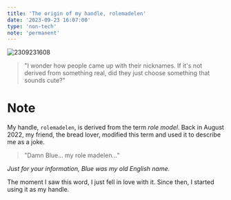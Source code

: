```yaml
---
title: 'The origin of my handle, rolemadelen'
date: '2023-09-23 16:07:00'
type: 'non-tech'
note: 'permanent'
---
```


![2309231608](/images/2309231608/origin-of-name.webp)

> "I wonder how people came up with their nicknames. If it's not derived from something real, did they just choose something that sounds cute?"

# Note

My handle, `rolemadelen`, is derived from the term _role model_. Back in August 2022, my friend, the bread lover, modified this term and used it to describe me as a joke.

> "Damn Blue... my role madelen..."

_Just for your information, Blue was my old English name._

The moment I saw this word, I just fell in love with it. Since then, I started using it as my handle.
